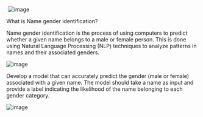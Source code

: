  ![image](https://github.com/anushkasawant/DeepLearning/assets/48886989/b3b7b16d-affd-43e3-8bea-a1c3366579a3)



What is Name gender identification?


Name gender identification is the process of using computers to predict whether a given name belongs to a male or female person. This is done using Natural Language Processing (NLP) techniques to analyze patterns in names and their associated genders.

![image](https://github.com/anushkasawant/DeepLearning/assets/48886989/7829de80-3a44-4a71-aa9a-7a7d638e362a)

Develop a model that can accurately predict the gender (male or female) associated with a given name. The model should take a name as input and provide a label indicating the likelihood of the name belonging to each gender category.


![image](https://github.com/anushkasawant/DeepLearning/assets/48886989/a555af6c-9478-4722-a24e-040e6cfcdd5d)


